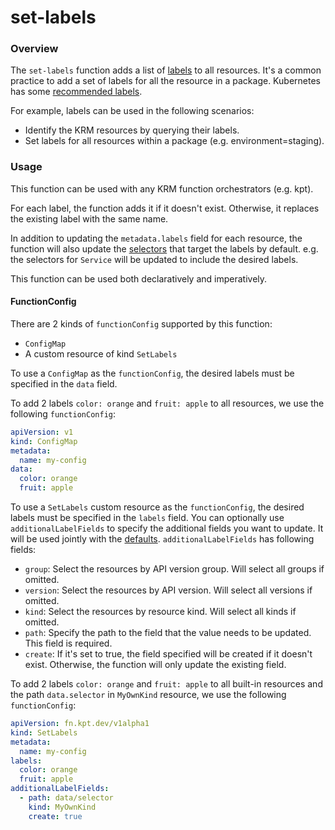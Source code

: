 # set-labels

### Overview

<!--mdtogo:Short-->

The `set-labels` function adds a list of [labels] to all resources. It's a
common practice to add a set of labels for all the resource in a package.
Kubernetes has some [recommended labels].

For example, labels can be used in the following scenarios:

- Identify the KRM resources by querying their labels.
- Set labels for all resources within a package (e.g. environment=staging).

<!--mdtogo-->

### Usage

This function can be used with any KRM function orchestrators (e.g. kpt).

For each label, the function adds it if it doesn't exist. Otherwise, it replaces
the existing label with the same name.

In addition to updating the `metadata.labels` field for each resource, the
function will also update the [selectors][commonlabels] that target the labels
by default. e.g. the selectors for `Service` will be updated to include the
desired labels.

This function can be used both declaratively and imperatively.

#### FunctionConfig

<!--mdtogo:Long-->

There are 2 kinds of `functionConfig` supported by this function:

- `ConfigMap`
- A custom resource of kind `SetLabels`

To use a `ConfigMap` as the `functionConfig`, the desired labels must be
specified in the `data` field.

To add 2 labels `color: orange` and `fruit: apple` to all resources, we use the
following `functionConfig`:

```yaml
apiVersion: v1
kind: ConfigMap
metadata:
  name: my-config
data:
  color: orange
  fruit: apple
```

To use a `SetLabels` custom resource as the `functionConfig`, the desired labels
must be specified in the `labels` field. You can optionally
use `additionalLabelFields` to specify the additional fields you want to update.
It will be used jointly with the [defaults][commonlabels].
`additionalLabelFields` has following fields:

- `group`: Select the resources by API version group. Will select all groups if
  omitted.
- `version`: Select the resources by API version. Will select all versions if
  omitted.
- `kind`: Select the resources by resource kind. Will select all kinds if
  omitted.
- `path`: Specify the path to the field that the value needs to be updated. This
  field is required.
- `create`: If it's set to true, the field specified will be created if it
  doesn't exist. Otherwise, the function will only update the existing field.

To add 2 labels `color: orange` and `fruit: apple` to all built-in resources and
the path `data.selector` in `MyOwnKind` resource, we use the
following `functionConfig`:

```yaml
apiVersion: fn.kpt.dev/v1alpha1
kind: SetLabels
metadata:
  name: my-config
labels:
  color: orange
  fruit: apple
additionalLabelFields:
  - path: data/selector
    kind: MyOwnKind
    create: true
```

<!--mdtogo-->

[labels]: https://kubernetes.io/docs/concepts/overview/working-with-objects/labels/

[recommended labels]: https://kubernetes.io/docs/concepts/overview/working-with-objects/common-labels/

[commonlabels]: https://github.com/kubernetes-sigs/kustomize/blob/master/api/konfig/builtinpluginconsts/commonlabels.go#L6
